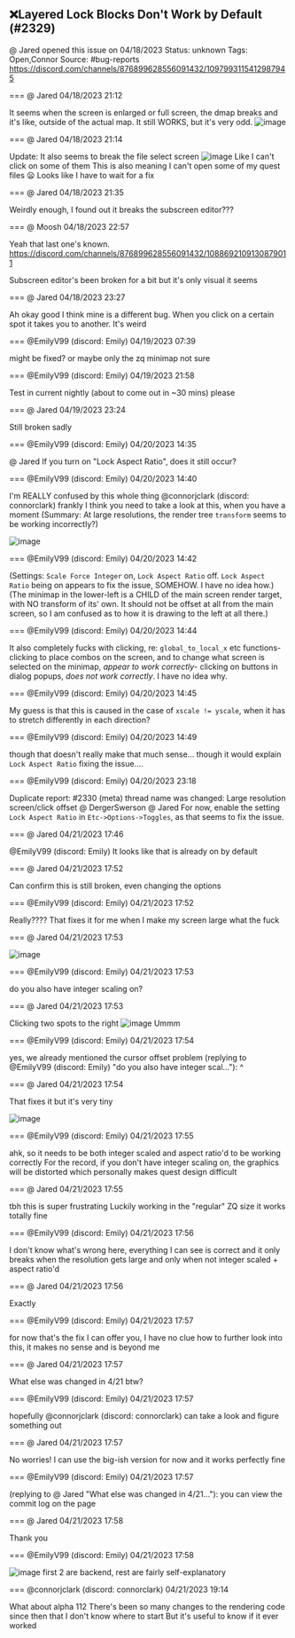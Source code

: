 ## ❌Layered Lock Blocks Don't Work by Default (#2329)
@ Jared opened this issue on 04/18/2023
Status: unknown
Tags: Open,Connor
Source: #bug-reports https://discord.com/channels/876899628556091432/1097993115412987945


=== @ Jared 04/18/2023 21:12

It seems when the screen is enlarged or full screen, the dmap breaks and it's like, outside of the actual map. It still WORKS, but it's very odd.
![image](https://cdn.discordapp.com/attachments/1097993115412987945/1097993115828244580/Screenshot_1.png?ex=65e78ac6&is=65d515c6&hm=f7cb1dd7feb672d31f941efa42389fb6175da821faa5f11bceae900bbece8cb0&)

=== @ Jared 04/18/2023 21:14

Update: It also seems to break the file select screen
![image](https://cdn.discordapp.com/attachments/1097993115412987945/1097993485526773760/image.png?ex=65e78b1e&is=65d5161e&hm=c92e170059df7e26847b32f69aaa5f56c2c226b69c237ba6a3f58b2ceeb6de91&)
Like I can't click on some of them
This is also meaning I can't open some of my quest files 😦 Looks like I have to wait for a fix

=== @ Jared 04/18/2023 21:35

Weirdly enough, I found out it breaks the subscreen editor???

=== @ Moosh 04/18/2023 22:57

Yeah that last one's known. 
https://discord.com/channels/876899628556091432/1088692109130879011

Subscreen editor's been broken for a bit but it's only visual it seems

=== @ Jared 04/18/2023 23:27

Ah okay good
I think mine is a different bug. When you click on a certain spot it takes you to another. It's weird

=== @EmilyV99 (discord: Emily) 04/19/2023 07:39

might be fixed?
or maybe only the zq minimap
not sure

=== @EmilyV99 (discord: Emily) 04/19/2023 21:58

Test in current nightly (about to come out in ~30 mins) please

=== @ Jared 04/19/2023 23:24

Still broken sadly

=== @EmilyV99 (discord: Emily) 04/20/2023 14:35

@ Jared If you turn on "Lock Aspect Ratio", does it still occur?

=== @EmilyV99 (discord: Emily) 04/20/2023 14:40

I'm REALLY confused by this whole thing
@connorjclark (discord: connorclark) frankly I think you need to take a look at this, when you have a moment
(Summary: At large resolutions, the render tree `transform` seems to be working incorrectly?)

![image](https://cdn.discordapp.com/attachments/1097993115412987945/1098619424006754414/image.png?ex=65e9d212&is=65d75d12&hm=4220f3b3b326f4965ab1a0102d0abb5de5fc788a5dbba7cd5bf154246ae02c92&)

=== @EmilyV99 (discord: Emily) 04/20/2023 14:42

(Settings: `Scale Force Integer` on, `Lock Aspect Ratio` off. `Lock Aspect Ratio` being on appears to fix the issue, SOMEHOW. I have no idea how.)
(The minimap in the lower-left is a CHILD of the main screen render target, with NO transform of its' own. It should not be offset at all from the main screen, so I am confused as to how it is drawing to the left at all there.)

=== @EmilyV99 (discord: Emily) 04/20/2023 14:44

It also completely fucks with clicking, re: `global_to_local_x` etc functions- clicking to place combos on the screen, and to change what screen is selected on the minimap, *appear to work correctly*- clicking on buttons in dialog popups, *does not work correctly*. I have no idea why.

=== @EmilyV99 (discord: Emily) 04/20/2023 14:45

My guess is that this is caused in the case of `xscale != yscale`, when it has to stretch differently in each direction?

=== @EmilyV99 (discord: Emily) 04/20/2023 14:49

though that doesn't really make that much sense... though it would explain `Lock Aspect Ratio` fixing the issue....

=== @EmilyV99 (discord: Emily) 04/20/2023 23:18

Duplicate report: #2330
(meta) thread name was changed: Large resolution screen/click offset
@ DergerSwerson @ Jared For now, enable the setting `Lock Aspect Ratio` in `Etc->Options->Toggles`, as that seems to fix the issue.

=== @ Jared 04/21/2023 17:46

@EmilyV99 (discord: Emily) It looks like that is already on by default

=== @ Jared 04/21/2023 17:52

Can confirm this is still broken, even changing the options

=== @EmilyV99 (discord: Emily) 04/21/2023 17:52

Really????
That fixes it for me when I make my screen large
what the fuck

=== @ Jared 04/21/2023 17:53


![image](https://cdn.discordapp.com/attachments/1097993115412987945/1099030079926968440/image.png?ex=65eb5086&is=65d8db86&hm=2b2522ac3d6d4ced92f92534538c367d66882ff9b165b1ffa04db375c7d7f944&)

=== @EmilyV99 (discord: Emily) 04/21/2023 17:53

do you also have integer scaling on?

=== @ Jared 04/21/2023 17:53

Clicking two spots to the right
![image](https://cdn.discordapp.com/attachments/1097993115412987945/1099030209031831562/image.png?ex=65eb50a4&is=65d8dba4&hm=f2bc509194a5ce26a66d4959fe5afbd4be591e894f9049bb6ef318eeb231fa94&)
Ummm

=== @EmilyV99 (discord: Emily) 04/21/2023 17:54

yes, we already mentioned the cursor offset problem
(replying to @EmilyV99 (discord: Emily) "do you also have integer scal…"): ^

=== @ Jared 04/21/2023 17:54

That fixes it but it's very tiny

![image](https://cdn.discordapp.com/attachments/1097993115412987945/1099030521973067977/image.png?ex=65eb50ef&is=65d8dbef&hm=139649a89605d2919ff043b2f8b410e21dc5763e0594afd041d44fbb8acaa78e&)

=== @EmilyV99 (discord: Emily) 04/21/2023 17:55

ahk, so it needs to be both integer scaled and aspect ratio'd to be working correctly
For the record, if you don't have integer scaling on, the graphics will be distorted
which personally makes quest design difficult

=== @ Jared 04/21/2023 17:55

tbh this is super frustrating
Luckily working in the "regular" ZQ size it works totally fine

=== @EmilyV99 (discord: Emily) 04/21/2023 17:56

I don't know what's wrong here, everything I can see is correct
and it only breaks when the resolution gets large
and only when not integer scaled + aspect ratio'd

=== @ Jared 04/21/2023 17:56

Exactly

=== @EmilyV99 (discord: Emily) 04/21/2023 17:57

for now that's the fix I can offer you, I have no clue how to further look into this, it makes no sense and is beyond me

=== @ Jared 04/21/2023 17:57

What else was changed in 4/21 btw?

=== @EmilyV99 (discord: Emily) 04/21/2023 17:57

hopefully @connorjclark (discord: connorclark) can take a look and figure something out

=== @ Jared 04/21/2023 17:57

No worries! I can use the big-ish version for now and it works perfectly fine

=== @EmilyV99 (discord: Emily) 04/21/2023 17:57

(replying to @ Jared "What else was changed in 4/21…"): you can view the commit log on the page

=== @ Jared 04/21/2023 17:58

Thank you

=== @EmilyV99 (discord: Emily) 04/21/2023 17:58


![image](https://cdn.discordapp.com/attachments/1097993115412987945/1099031386834350131/image.png?ex=65eb51bd&is=65d8dcbd&hm=a77db2aea7f6c01ab2bf348bfa801616967bd1e72945667c90b3cbe7daa73d1c&)
first 2 are backend, rest are fairly self-explanatory

=== @connorjclark (discord: connorclark) 04/21/2023 19:14

What about alpha 112
There's been so many changes to the rendering code since then that I don't know where to start
But it's useful to know if it ever worked
